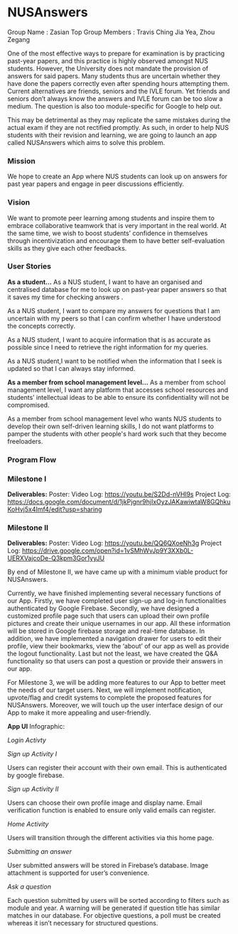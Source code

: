 # NUSAnswers
Group Name : Zasian Top
Group Members : Travis Ching Jia Yea, Zhou Zegang

One of the most effective ways to prepare for examination is by practicing past-year papers, and this practice is highly observed amongst NUS students. However, the University does not mandate the provision of answers for said papers. Many students thus are uncertain whether they have done the papers correctly even after spending hours attempting them. Current alternatives are friends, seniors and the IVLE forum. Yet friends and seniors don’t always know the answers and IVLE forum can be too slow a medium. The question is also too module-specific for Google to help out.

This may be detrimental as they may replicate the same mistakes during the actual exam if they are not rectified promptly. As such, in order to help NUS students with their revision and learning, we are going to launch an app called NUSAnswers which aims to solve this problem.


### Mission

We hope to create an App where NUS students can look up on answers for past year papers and engage in peer discussions efficiently.

### Vision

We want to promote peer learning among students and inspire them to embrace collaborative teamwork that is very important in the real world. At the same time, we wish to boost students’ confidence in themselves through incentivization and encourage them to have better self-evaluation skills as they give each other feedbacks.

### User Stories

**As a student…**
As a NUS student, I want to have an organised and centralised database for me to look up on past-year paper answers so that it saves my time for checking answers .

As a NUS student, I want to compare my answers for questions that I am uncertain with my peers so that I can confirm whether I have understood the concepts correctly. 

As a NUS student, I want to acquire information that is as accurate as possible since I need to retrieve the right information for my queries.

As a NUS student,I want to be notified when the information that I seek is updated so that I can always stay informed.

**As a member from school management level…**
As a member from school management level, I want any platform that accesses school resources and students’ intellectual ideas to be able to ensure its confidentiality will not be compromised.

As a member from school management level who wants NUS students to develop their own self-driven learning skills, I do not want platforms to pamper the students with other people's hard work such that they become freeloaders.

### Program Flow

### Milestone I
**Deliverables:**
Poster: 
Video Log: https://youtu.be/S2Dd-nVHl9s
Project Log: https://docs.google.com/document/d/1jkPjgnr9hjIxOyzJAKawiwtaW8GQhkuKoHvj5x4Imf4/edit?usp=sharing

### Milestone II
**Deliverables:**
Poster: 
Video Log: https://youtu.be/QQ6QXoeNh3g
Project Log: https://drive.google.com/open?id=1vSMhWvJp9Y3XXb0L-UERXVajcoDe-Q3kpm3Gor1yyJU

By end of Milestone II, we have came up with a minimum viable product for NUSAnswers.

Currently, we have finished implementing several necessary functions of our App. Firstly, we have completed user sign-up and log-in functionalities authenticated by Google Firebase. Secondly, we have designed a customized profile page such that users can upload their own profile pictures and create their unique usernames in our app. All these information will be stored in Google firebase storage and real-time database. In addition, we have implemented a navigation drawer for users to edit their profile, view their bookmarks, view the ‘about’ of our app as well as provide the logout functionality. Last but not the least, we have created the Q&A functionality so that users can post a question or provide their answers in our app.

For Milestone 3, we will be adding more features to our App to better meet the needs of our target users. Next, we will implement notification, upvote/flag and credit systems to complete the proposed features for NUSAnswers. Moreover, we will touch up the user interface design of our App to make it more appealing and user-friendly.

**App UI**
Infographic:

_Login Activty_

_Sign up Activity I_

Users can register their account with their own email. This is authenticated by google firebase.

_Sign up Activity II_

Users can choose their own profile image and display name. Email verification function is enabled to ensure only valid emails can register.

_Home Activity_

Users will transition through the different activities via this home page.

_Submitting an answer_

User submitted answers will be stored in Firebase’s database. Image attachment is supported for user’s convenience.

_Ask a question_

Each question submitted by users will be sorted according to filters such as module and year. A warning will be generated if question title has similar matches in our database. For objective questions, a poll must be created whereas it isn’t necessary for structured questions.
